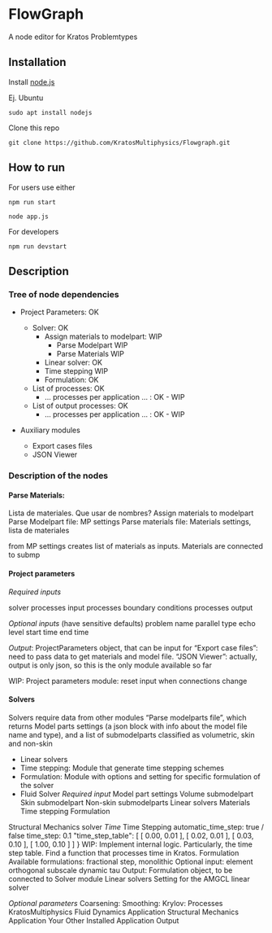 # FlowGraph

A node editor for Kratos Problemtypes

## Installation
Install [node.js](https://nodejs.org/en/download/package-manager)

Ej. Ubuntu
```console
sudo apt install nodejs
``` 

Clone this repo

```console
git clone https://github.com/KratosMultiphysics/Flowgraph.git
```

## How to run

For users use either

```console
npm run start 
```

```console
node app.js
```

For developers

```console
npm run devstart 
```

## Description

### Tree of node dependencies

- Project Parameters: OK
  - Solver: OK
    - Assign materials to modelpart: WIP
      - Parse Modelpart WIP
      - Parse Materials WIP
    - Linear solver: OK
    - Time stepping WIP
    - Formulation: OK
  - List of processes: OK
    - … processes per application … : OK - WIP 
  - List of output processes: OK
    -  … processes per application … : OK - WIP


- Auxiliary modules
  - Export cases files
  - JSON Viewer

### Description of the nodes
#### Parse Materials:

 Lista de materiales. Que usar de nombres?
Assign materials to modelpart
Parse Modelpart file: MP settings
Parse materials file: Materials settings, lista de materiales

from MP settings creates list of materials as inputs.
Materials are connected to submp


#### Project parameters
*Required inputs*

solver
processes input
processes boundary conditions
processes output

*Optional inputs* (have sensitive defaults)
problem name
parallel type
echo level
start time
end time

*Output*: ProjectParameters object, that can be input for 
“Export case files”: need to pass data to get materials and model file.
“JSON Viewer”: actually, output is only json, so this is the only module available so far

WIP:
Project parameters module: reset input when connections change


#### Solvers
Solvers require data from other modules
“Parse modelparts file”, which returns Model parts settings (a json block with info about the model file name and type), and a list of submodelparts classified as volumetric, skin and non-skin
- Linear solvers
- Time stepping: Module that generate time stepping schemes
- Formulation: Module with options and setting for specific formulation of the solver
- Fluid Solver
*Required input*
Model part settings
Volume submodelpart
Skin submodelpart
Non-skin submodelparts
Linear solvers
Materials
Time stepping
Formulation

Structural Mechanics solver
*Time*
Time Stepping
    automatic_time_step: true / false
    time_step: 0.1
     "time_step_table": [
        [ 0.00, 0.01 ],
        [ 0.02, 0.01 ],
        [ 0.03, 0.10 ],
        [ 1.00, 0.10 ]
       ]
        }
WIP: Implement internal logic. Particularly, the time step table. Find a function that processes time in Kratos.
Formulation
Available formulations: fractional step, monolithic
Optional input:
element
orthogonal subscale
dynamic tau
Output:
Formulation object, to be connected to Solver module
Linear solvers
Setting for the AMGCL linear solver

*Optional parameters*
Coarsening:
Smoothing:
Krylov:
Processes
KratosMultiphysics
Fluid Dynamics Application
Structural Mechanics Application
Your Other Installed Application
Output

